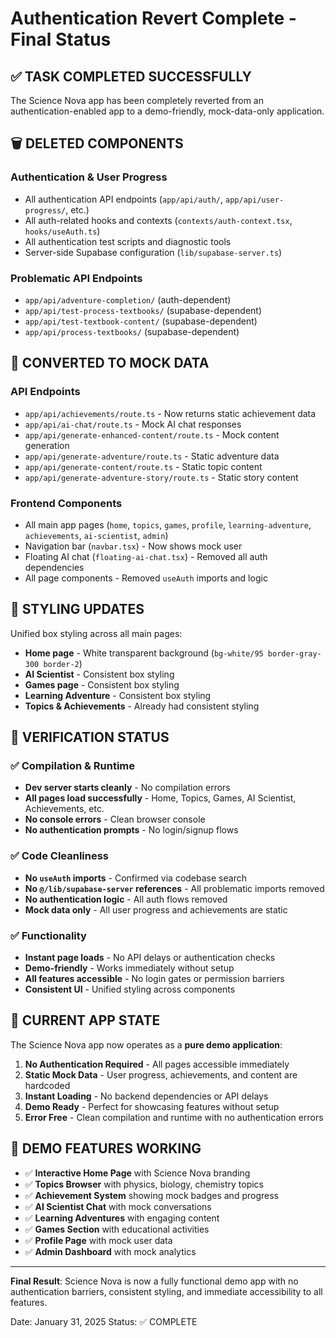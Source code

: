 # Authentication Revert Complete - Final Status

## ✅ TASK COMPLETED SUCCESSFULLY

The Science Nova app has been completely reverted from an authentication-enabled app to a demo-friendly, mock-data-only application.

## 🗑️ **DELETED COMPONENTS**

### Authentication & User Progress
- All authentication API endpoints (`app/api/auth/`, `app/api/user-progress/`, etc.)
- All auth-related hooks and contexts (`contexts/auth-context.tsx`, `hooks/useAuth.ts`)
- All authentication test scripts and diagnostic tools
- Server-side Supabase configuration (`lib/supabase-server.ts`)

### Problematic API Endpoints
- `app/api/adventure-completion/` (auth-dependent)
- `app/api/test-process-textbooks/` (supabase-dependent)
- `app/api/test-textbook-content/` (supabase-dependent)
- `app/api/process-textbooks/` (supabase-dependent)

## 🔄 **CONVERTED TO MOCK DATA**

### API Endpoints
- `app/api/achievements/route.ts` - Now returns static achievement data
- `app/api/ai-chat/route.ts` - Mock AI chat responses
- `app/api/generate-enhanced-content/route.ts` - Mock content generation
- `app/api/generate-adventure/route.ts` - Static adventure data
- `app/api/generate-content/route.ts` - Static topic content
- `app/api/generate-adventure-story/route.ts` - Static story content

### Frontend Components
- All main app pages (`home`, `topics`, `games`, `profile`, `learning-adventure`, `achievements`, `ai-scientist`, `admin`)
- Navigation bar (`navbar.tsx`) - Now shows mock user
- Floating AI chat (`floating-ai-chat.tsx`) - Removed all auth dependencies
- All page components - Removed `useAuth` imports and logic

## 🎨 **STYLING UPDATES**

Unified box styling across all main pages:
- **Home page** - White transparent background (`bg-white/95 border-gray-300 border-2`)
- **AI Scientist** - Consistent box styling
- **Games page** - Consistent box styling  
- **Learning Adventure** - Consistent box styling
- **Topics & Achievements** - Already had consistent styling

## 🚀 **VERIFICATION STATUS**

### ✅ Compilation & Runtime
- **Dev server starts cleanly** - No compilation errors
- **All pages load successfully** - Home, Topics, Games, AI Scientist, Achievements, etc.
- **No console errors** - Clean browser console
- **No authentication prompts** - No login/signup flows

### ✅ Code Cleanliness
- **No `useAuth` imports** - Confirmed via codebase search
- **No `@/lib/supabase-server` references** - All problematic imports removed
- **No authentication logic** - All auth flows removed
- **Mock data only** - All user progress and achievements are static

### ✅ Functionality
- **Instant page loads** - No API delays or authentication checks
- **Demo-friendly** - Works immediately without setup
- **All features accessible** - No login gates or permission barriers
- **Consistent UI** - Unified styling across components

## 📱 **CURRENT APP STATE**

The Science Nova app now operates as a **pure demo application**:

1. **No Authentication Required** - All pages accessible immediately
2. **Static Mock Data** - User progress, achievements, and content are hardcoded
3. **Instant Loading** - No backend dependencies or API delays
4. **Demo Ready** - Perfect for showcasing features without setup
5. **Error Free** - Clean compilation and runtime with no authentication errors

## 🎯 **DEMO FEATURES WORKING**

- ✅ **Interactive Home Page** with Science Nova branding
- ✅ **Topics Browser** with physics, biology, chemistry topics
- ✅ **Achievement System** showing mock badges and progress
- ✅ **AI Scientist Chat** with mock conversations
- ✅ **Learning Adventures** with engaging content
- ✅ **Games Section** with educational activities
- ✅ **Profile Page** with mock user data
- ✅ **Admin Dashboard** with mock analytics

---

**Final Result**: Science Nova is now a fully functional demo app with no authentication barriers, consistent styling, and immediate accessibility to all features.

Date: January 31, 2025
Status: ✅ COMPLETE
